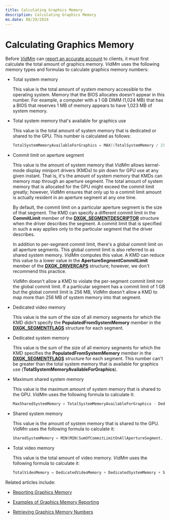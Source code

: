 ```yaml
---
title: Calculating Graphics Memory
description: Calculating Graphics Memory
ms.date: 08/29/2024
---
```


# Calculating Graphics Memory

Before [*VidMm*](video-memory-management-and-gpu-scheduling.md) can [report an accurate account](reporting-graphics-memory.md) to clients, it must first calculate the total amount of graphics memory. *VidMm* uses the following memory types and formulas to calculate graphics memory numbers:

* Total system memory

  This value is the total amount of system memory accessible to the operating system. Memory that the BIOS allocates doesn't appear in this number. For example, a computer with a 1 GB DIMM (1,024 MB) that has a BIOS that reserves 1 MB of memory appears to have 1,023 MB of system memory.

* Total system memory that's available for graphics use

  This value is the total amount of system memory that is dedicated or shared to the GPU. This number is calculated as follows:

  ```cpp
  TotalSystemMemoryAvailableForGraphics = MAX((TotalSystemMemory / 2), 64MB)
  ```

* Commit limit on aperture segment

  This value is the amount of system memory that *VidMm* allows kernel-mode display miniport drivers (KMDs) to pin down for GPU use at any given instant. That is, it's the amount of system memory that KMDs can memory map through an aperture segment. The total amount of system memory that is allocated for the GPU might exceed the commit limit greatly; however, *VidMm* ensures that only up to a commit limit amount is actually resident in an aperture segment at any one time.

  By default, the commit limit on a particular aperture segment is the size of that segment. The KMD can specify a different commit limit in the **CommitLimit** member of the [**DXGK_SEGMENTDESCRIPTOR**](/windows-hardware/drivers/ddi/d3dkmddi/ns-d3dkmddi-_dxgk_segmentdescriptor) structure when the driver describes the segment. A commit limit that is specified in such a way applies only to the particular segment that the driver describes.

  In addition to per-segment commit limit, there's a global commit limit on all aperture segments. This global commit limit is also referred to as shared system memory. *VidMm* computes this value. A KMD can reduce this value to a lower value in the **ApertureSegmentCommitLimit** member of the [**DXGK_DRIVERCAPS**](/windows-hardware/drivers/ddi/d3dkmddi/ns-d3dkmddi-_dxgk_drivercaps) structure; however, we don't recommend this practice.

  *VidMm* doesn't allow a KMD to violate the per-segment commit limit nor the global commit limit. If a particular segment has a commit limit of 1 GB but the global commit limit is 256 MB, *VidMm* doesn't allow a KMD to map more than 256 MB of system memory into that segment.

* Dedicated video memory

  This value is the sum of the size of all memory segments for which the KMD didn't specify the **PopulatedFromSystemMemory** member in the [**DXGK_SEGMENTFLAGS**](/windows-hardware/drivers/ddi/d3dkmddi/ns-d3dkmddi-_dxgk_segmentflags) structure for each segment.

* Dedicated system memory
  
  This value is the sum of the size of all memory segments for which the KMD specifies the **PopulatedFromSystemMemory** member in the [**DXGK_SEGMENTFLAGS**](/windows-hardware/drivers/ddi/d3dkmddi/ns-d3dkmddi-_dxgk_segmentflags) structure for each segment. This number can't be greater than the total system memory that is available for graphics use (**TotalSystemMemoryAvailableForGraphics**).

* Maximum shared system memory  

  This value is the maximum amount of system memory that is shared to the GPU. *VidMm* uses the following formula to calculate it:

  ```cpp
  MaxSharedSystemMemory = TotalSystemMemoryAvailableForGraphics - DedicatedSystemMemory
  ```

* Shared system memory  

  This value is the amount of system memory that is shared to the GPU. *VidMm* uses the following formula to calculate it:

  ```cpp
  SharedSystemMemory = MIN(MIN(SumOfCommitLimitOnAllApertureSegment, DXGK_DRIVERCAPS.ApertureSegmentCommitLimit), MaxSharedSystemMemory)
  ```

* Total video memory  

  This value is the total amount of video memory. *VidMm* uses the following formula to calculate it:

  ```cpp
  TotalVideoMemory = DedicatedVideoMemory + DedicatedSystemMemory + SharedSystemMemory
  ```

Related articles include:

* [Reporting Graphics Memory](reporting-graphics-memory.md)

* [Examples of Graphics Memory Reporting](examples-of-graphics-memory-reporting.md)

* [Retrieving Graphics Memory Numbers](retrieving-graphics-memory-numbers.md)